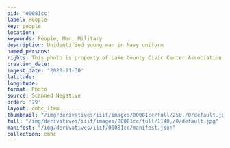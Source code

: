 ```yaml
---
pid: '00081cc'
label: People
key: people
location: 
keywords: People, Men, Military
description: Unidentified young man in Navy uniform
named_persons: 
rights: This photo is property of Lake County Civic Center Association.
creation_date: 
ingest_date: '2020-11-30'
latitude: 
longitude: 
format: Photo
source: Scanned Negative
order: '79'
layout: cmhc_item
thumbnail: "/img/derivatives/iiif/images/00081cc/full/250,/0/default.jpg"
full: "/img/derivatives/iiif/images/00081cc/full/1140,/0/default.jpg"
manifest: "/img/derivatives/iiif/00081cc/manifest.json"
collection: cmhc
---
```


